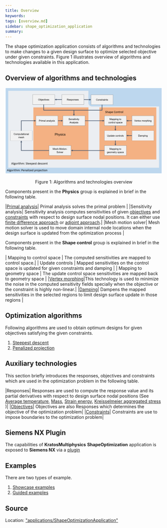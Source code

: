```yaml
---
title: Overview
keywords:
tags: [overview.md]
sidebar: shape_optimization_application
summary:
---
```


The shape optimization application consists of algorithms and technologies to make changes to a given design surface to optimize selected objective under given constraints. Figure 1 illustrates overview of algorithms and technologies available in this application.

## Overview of algorithms and technologies

<p align="center">
    <img src="images/overview.png" alt="Overview"/>
</p>
<p align="center">Figure 1: Algorithms and technologies overview</p>

Components present in the **Physics** group is explained in brief in the following table.

|[Primal analysis](https://github.com/KratosMultiphysics/Kratos/blob/shapeopt/kreisselmeier_aggregation/applications/StructuralMechanicsApplication)| Primal analysis solves the primal problem |
|Sensitivity analysis| Sensitivity analysis computes sensitivities of given [objectives](../Technologies/Objectives.html) and [constraints](../Technologies/Constraints.html) with respect to design surface nodal positions. It can either use [finite difference approach](Sensitivity_Analysis/Finite_difference_or_direct_approach.html) or [adjoint approach](Sensitivity_Analysis/Adjoint_approach.html).|
|Mesh motion solver| Mesh motion solver is used to move domain internal node locations when the design surface is updated from the optimization process |

Components present in the **Shape control** group is explained in brief in the following table.

| Mapping to control space | The computed sensitivities are mapped to control space.|
| Update controls | Mapped sensitivities on the control space is updated for given constraints and damping |
| Mapping to geometry space | The update control space sensitivities are mapped back to geometry space |
|[Vertex morphing](../Technologies/Vertex_morphing.html)|This technology is used to minimize the noise in the computed sensitivity fields specially when the objective or the constraint is highly non-linear.|
|[Damping](../Technologies/Damping.html)| Dampens the mapped sensitivities in the selected regions to limit design surface update in those regions |


## Optimization algorithms

Following algorithms are used to obtain optimum designs for given objectives satisfying the given constraints.

1. [Steepest descent](../Technologies/Algorithms/steepest_descent.html)
2. [Penalized projection](../Technologies/Algorithms/penalized_projection.html)

## Auxiliary technologies

This section briefly introduces the responses, objectives and constraints which are used in the optimization problem in the following table.

|Responses| Responses are used to compute the response value and its partial derivatives with respect to design surface nodal positions (See [Average temperature](../List_of_response_functions/average_temperature.html), [Mass](../List_of_response_functions/Mass.html), [Strain energy](../List_of_response_functions/Strain_energy.html), [Kreisselmeier aggregated stress](../List_of_response_functions/Kreisselmeier_aggregation.html) )|
|[Objectives](../Technologies/Objectives.html)| Objectives are also Responses which determines the objective of the optimization problem|
|[Constraints](../Technologies/Constraints.html)| Constraints are use to impose boundaries to the optimization problem|


## Siemens NX Plugin

The capabilities of **KratosMultiphysics** **ShapeOptimization** application is exposed to **Siemens NX** via a [plugin](../Siemens_NX/Overview.html)

## Examples

There are two types of example.

1. [Showcase examples](../Examples)
2. [Guided examples](../Siemens_NX/Guided_beam_example/Primal_problem_construction.html)

## Source

Location: ["applications/ShapeOptimizationApplication"](https://github.com/KratosMultiphysics/Kratos/blob/shapeopt/kreisselmeier_aggregation/applications/ShapeOptimizationApplication)

